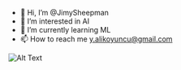 - 👋 Hi, I’m @JimySheepman
- 👀 I’m interested in AI
- 🌱 I’m currently learning ML
- 📫 How to reach me y.alikoyuncu@gmail.com


![Alt Text](https://media.giphy.com/media/vFKqnCdLPNOKc/giphy.gif)
<!---
JimySheepman/JimySheepman is a ✨ special ✨ repository because its `README.md` (this file) appears on your GitHub profile.
You can click the Preview link to take a look at your changes.
--->
